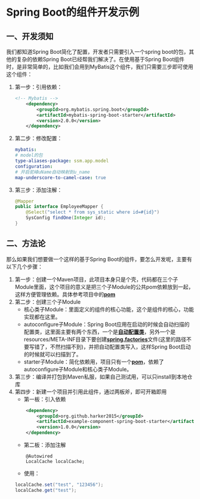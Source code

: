 # Spring Boot的组件开发示例

## 一、开发须知
我们都知道Spring Boot简化了配置，开发者只需要引入一个spring boot的包，其他的复杂的依赖Spring Boot已经帮我们解决了。在使用基于Spring Boot组件时，是非常简单的，比如我们会用到MyBatis这个组件，我们只需要三步即可使用这个组件：
1. 第一步：引用依赖：
    ```xml
    <!-- Mybatis -->
        <dependency>
            <groupId>org.mybatis.spring.boot</groupId>
            <artifactId>mybatis-spring-boot-starter</artifactId>
            <version>2.0.0</version>
        </dependency>
    ```
2. 第二步：修改配置：
    ```yml
    mybatis:
    # model的包
    type-aliases-package: ssm.app.model
    configuration:
    # 开启驼峰uName自动映射到u_name
    map-underscore-to-camel-case: true
    ```
3. 第三步：添加注解：
    ```java
    @Mapper
    public interface EmployeeMapper {
        @Select("select * from sys_static where id=#{id}")
        SysConfig findOne(Integer id);
    }
    ```
## 二、方法论
那么如果我们想要做一个这样的基于Spring Boot的组件，要怎么开发呢，主要有以下几个步骤：
1. 第一步：创建一个Maven项目，此项目本身只是个壳，代码都在三个子Module里面，这个项目的意义是把三个子Module的公共pom依赖放到一起，这样方便管理依赖。具体参考项目中的[**pom**](https://github.com/harker2015/example-component-spring-boot/blob/master/pom.xml)
2. 第二步：创建三个子Module
    - 核心类子Module：里面定义的组件的核心功能，这个是组件的核心，功能实现都在这里。
    - autoconfigure子Module：Spring Boot应用在启动的时候会自动扫描的配置类，这里面主要有两个东西，一个是[**自动配置类**](https://github.com/harker2015/example-component-spring-boot/blob/master/example-component-spring-boot-autoconfigure/src/main/java/org/github/harker2015/example/component/spring/boot/autoconfigure/ExampleComponentAutoConfiguration.java)，另外一个是resources/META-INF目录下要创建[**spring.factories**](https://github.com/harker2015/example-component-spring-boot/blob/master/example-component-spring-boot-autoconfigure/src/main/resources/META-INF/spring.factories)文件(这里的路径不要写错了，不然扫描不到)，并把自动配置类写入，这样Spring Boot启动的时候就可以扫描到了。
    - starter子Module：简化依赖用，项目只有一个[**pom**](https://github.com/harker2015/example-component-spring-boot/blob/master/example-component-spring-boot-starter/pom.xml)，依赖了autoconfigure子Module和核心类子Module。
3. 第三步：编译并打包到Maven私服，如果自己测试用，可以只install到本地仓库
4. 第四步：新建一个项目并引用此组件，通过两板斧，即可开箱即用
    - 第一板：引入依赖
    ```xml
        <dependency>
            <groupId>org.github.harker2015</groupId>
            <artifactId>example-component-spring-boot-starter</artifactId>
            <version>1.0.0</version>
        </dependency>
    ```
    - 第二板：添加注解
    ```
        @Autowired
        LocalCache localCache;
    ```
    - 使用：
    ```java
    localCache.set("test", "123456");
    localCache.get("test");
    ```
